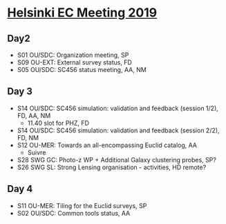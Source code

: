 # [Helsinki EC Meeting 2019](http://www.physics.helsinki.fi/ec2019/pages/schedule.html)

## Day2
* S01 OU/SDC: Organization meeting, SP
* S09 OU-EXT: External survey status, FD
* S05 OU/SDC: SC456 status meeting, AA, NM

## Day 3
* S14 OU/SDC: SC456 simulation: validation and feedback (session 1/2), FD, AA, NM
    - 11.40 slot for PHZ, FD
* S14 OU/SDC: SC456 simulation: validation and feedback (session 2/2), FD, NM
* S12 OU-MER: Towards an all-encompassing Euclid catalog, AA
    - Suivre
* S28 SWG GC: Photo-z WP + Additional Galaxy clustering probes, SP?
* S26 SWG SL: Strong Lensing organisation - activities, HD remote?

## Day 4
* S11 OU-MER: Tiling for the Euclid surveys, SP
* S02 OU/SDC: Common tools status, AA